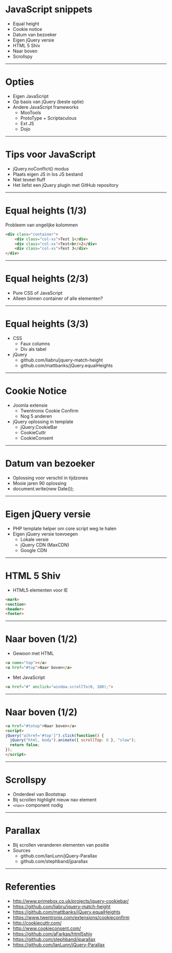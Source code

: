 # JavaScript snippets
* Equal height
* Cookie notice
* Datum van bezoeker
* Eigen jQuery versie
* HTML 5 Shiv
* Naar boven
* Scrollspy
---
# Opties
* Eigen JavaScript
* Op basis van jQuery (beste optie)
* Andere JavaScript frameworks
    * MooTools
    * ProtoType + Scriptaculous
    * Ext JS
    * Dojo
---
# Tips voor JavaScript
* jQuery.noConflict() modus
* Plaats eigen JS in los JS bestand
* Niet teveel fluff
* Het liefst een jQuery plugin met GitHub repository
---
# Equal heights (1/3)
Probleem van ongelijke kolommen
```html
<div class="container">
    <div class="col-xs">Test 1</div>
    <div class="col-xs">Test<br/>2</div>
    <div class="col-xs">Test 3</div>
</div>
```
---
# Equal heights (2/3)
* Pure CSS of JavaScript
* Alleen binnen container of alle elementen?
---
# Equal heights (3/3)
* CSS
	* Faux columns
	* Div als tabel
* jQuery
	* github.com/liabru/jquery-match-height
	* github.com/mattbanks/jQuery.equalHeights
---
# Cookie Notice
* Joomla extensie
	* Twentronix Cookie Confirm
	* Nog 5 anderen
* jQuery oplossing in template
	* jQuery.CookieBar
	* CookieCuttr
	* CookieConsent
---
# Datum van bezoeker
* Oplossing voor verschil in tijdzones
* Mooie jaren 90 oplossing
* document.write(new Date());
---
# Eigen jQuery versie
* PHP template helper om core script weg te halen
* Eigen jQuery versie toevoegen
	* Lokale versie
	* jQuery CDN (MaxCDN)
	* Google CDN
---
# HTML 5 Shiv
* HTML5 elementen voor IE

```html
<mark>
<section>
<header>
<footer>
```
---
# Naar boven (1/2)
* Gewoon met HTML
```html
<a name="top"></a>
<a href="#top">Naar boven</a>
```
* Met JavaScript
```html
<a href="#" onclick="window.scrollTo(0, 100);">
```
---
# Naar boven (1/2)
```html
<a href="#totop">Naar boven</a>
<script>
jQuery("a[href='#top']").click(function() {
  jQuery("html, body").animate({ scrollTop: 0 }, "slow");
  return false;
});
</script>
```
---
# Scrollspy
* Onderdeel van Bootstrap
* Bij scrollen highlight nieuw nav element
* `<nav>` component nodig
---
# Parallax
* Bij scrollen veranderen elementen van positie
* Sources
	* github.com/IanLunn/jQuery-Parallax
	* github.com/stephband/jparallax
---
# Referenties
* http://www.primebox.co.uk/projects/jquery-cookiebar/
* https://github.com/liabru/jquery-match-height
* https://github.com/mattbanks/jQuery.equalHeights
* https://www.twentronix.com/extensions/cookieconfirm
* http://cookiecuttr.com/
* http://www.cookieconsent.com/
* https://github.com/aFarkas/html5shiv
* https://github.com/stephband/jparallax
* https://github.com/IanLunn/jQuery-Parallax